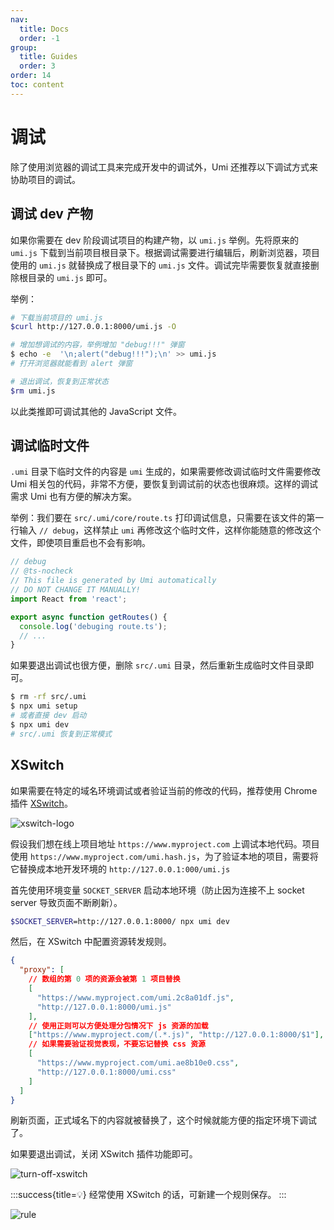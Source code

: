 ```yaml
---
nav:
  title: Docs
  order: -1
group:
  title: Guides
  order: 3
order: 14
toc: content
---
```


# 调试

除了使用浏览器的调试工具来完成开发中的调试外，Umi 还推荐以下调试方式来协助项目的调试。

## 调试 dev 产物

如果你需要在 dev 阶段调试项目的构建产物，以 `umi.js` 举例。先将原来的 `umi.js` 下载到当前项目根目录下。根据调试需要进行编辑后，刷新浏览器，项目使用的 `umi.js` 就替换成了根目录下的 `umi.js` 文件。调试完毕需要恢复就直接删除根目录的 `umi.js` 即可。

举例：

```bash
# 下载当前项目的 umi.js
$curl http://127.0.0.1:8000/umi.js -O

# 增加想调试的内容，举例增加 "debug!!!" 弹窗
$ echo -e  '\n;alert("debug!!!");\n' >> umi.js
# 打开浏览器就能看到 alert 弹窗

# 退出调试，恢复到正常状态
$rm umi.js
```

以此类推即可调试其他的 JavaScript 文件。

## 调试临时文件

`.umi` 目录下临时文件的内容是 `umi` 生成的，如果需要修改调试临时文件需要修改 Umi 相关包的代码，非常不方便，要恢复到调试前的状态也很麻烦。这样的调试需求 Umi 也有方便的解决方案。

举例：我们要在 `src/.umi/core/route.ts` 打印调试信息，只需要在该文件的第一行输入 `// debug`，这样禁止 `umi` 再修改这个临时文件，这样你能随意的修改这个文件，即使项目重启也不会有影响。

```ts
// debug
// @ts-nocheck
// This file is generated by Umi automatically
// DO NOT CHANGE IT MANUALLY!
import React from 'react';

export async function getRoutes() {
  console.log('debuging route.ts');
  // ...
}
```

如果要退出调试也很方便，删除 `src/.umi` 目录，然后重新生成临时文件目录即可。

```bash
$ rm -rf src/.umi
$ npx umi setup
# 或者直接 dev 启动
$ npx umi dev
# src/.umi 恢复到正常模式
```

## XSwitch

如果需要在特定的域名环境调试或者验证当前的修改的代码，推荐使用 Chrome 插件 [XSwitch](https://chrome.google.com/webstore/detail/xswitch/idkjhjggpffolpidfkikidcokdkdaogg)。

![xswitch-logo](https://gw.alipayobjects.com/mdn/rms_ffea06/afts/img/A*fp9yRINN6aMAAAAAAAAAAAAAARQnAQ)

假设我们想在线上项目地址 `https://www.myproject.com` 上调试本地代码。项目使用 `https://www.myproject.com/umi.hash.js`，为了验证本地的项目，需要将它替换成本地开发环境的 `http://127.0.0.1:000/umi.js`

首先使用环境变量 `SOCKET_SERVER` 启动本地环境（防止因为连接不上 socket server 导致页面不断刷新）。

```bash
$SOCKET_SERVER=http://127.0.0.1:8000/ npx umi dev
```

然后，在 XSwitch 中配置资源转发规则。

```json
{
  "proxy": [
    // 数组的第 0 项的资源会被第 1 项目替换
    [
      "https://www.myproject.com/umi.2c8a01df.js",
      "http://127.0.0.1:8000/umi.js"
    ],
    // 使用正则可以方便处理分包情况下 js 资源的加载
    ["https://www.myproject.com/(.*.js)", "http://127.0.0.1:8000/$1"],
    // 如果需要验证视觉表现，不要忘记替换 css 资源
    [
      "https://www.myproject.com/umi.ae8b10e0.css",
      "http://127.0.0.1:8000/umi.css"
    ]
  ]
}
```

刷新页面，正式域名下的内容就被替换了，这个时候就能方便的指定环境下调试了。

如果要退出调试，关闭 XSwitch 插件功能即可。

![turn-off-xswitch](https://gw.alipayobjects.com/mdn/rms_ffea06/afts/img/A*qXbNQJvz8-QAAAAAAAAAAAAAARQnAQ)

:::success{title=💡}
经常使用 XSwitch 的话，可新建一个规则保存。
:::

![rule](https://gw.alipayobjects.com/mdn/rms_ffea06/afts/img/A*oWfiT6R0SJkAAAAAAAAAAAAAARQnAQ)

